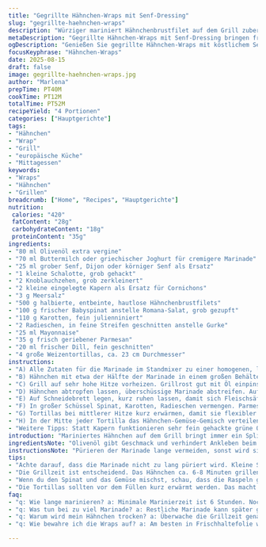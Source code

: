 ```yaml
---
title: "Gegrillte Hähnchen-Wraps mit Senf-Dressing"
slug: "gegrillte-haehnchen-wraps"
description: "Würziger mariniert Hähnchenbrustfilet auf dem Grill zubereitet, geschnitten und mit knackigem Gemüse in Weizentortillas eingerollt. Eine scharfe Senf-Mayonnaise sorgt für das gewisse Etwas, während frischer Dill und Parmesan für aromatische Tiefe sorgen. Die Kombination aus cremigem und frischem Geschmack mit der rauchigen Note vom Grill macht das Gericht variabel einsetzbar, ob als Mittagessen oder entspanntes Dinner. Die Zubereitung erfordert etwas Zeit für das Marinieren, doch die Aromen entwickeln sich dadurch intensiv. Die Struktur des Hähnchens bleibt saftig, der Grill bringt die nötige Karamellisierung. Einfache Variationen bei Gemüse oder Kräutern erlauben kreative Anpassungen. Blattgemüse wird durch knackig-blättrigen Spinat ergänzt, Gurken durch knackige Radieschen für mehr Biss. "
metaDescription: "Gegrillte Hähnchen-Wraps mit Senf-Dressing bringen frischen Geschmack in jede Mahlzeit; ideal für Mittagessen oder Dinner."
ogDescription: "Genießen Sie gegrillte Hähnchen-Wraps mit köstlichem Senf-Dressing; perfekt für ein schnelles, frisches Gericht für jeden Anlass."
focusKeyphrase: "Hähnchen-Wraps"
date: 2025-08-15
draft: false
image: gegrillte-haehnchen-wraps.jpg
author: "Marlena"
prepTime: PT40M
cookTime: PT12M
totalTime: PT52M
recipeYield: "4 Portionen"
categories: ["Hauptgerichte"]
tags:
- "Hähnchen"
- "Wrap"
- "Grill"
- "europäische Küche"
- "Mittagessen"
keywords:
- "Wraps"
- "Hähnchen"
- "Grillen"
breadcrumb: ["Home", "Recipes", "Hauptgerichte"]
nutrition: 
 calories: "420"
 fatContent: "28g"
 carbohydrateContent: "18g"
 proteinContent: "35g"
ingredients:
- "80 ml Olivenöl extra vergine"
- "70 ml Buttermilch oder griechischer Joghurt für cremigere Marinade"
- "25 ml grober Senf, Dijon oder körniger Senf als Ersatz"
- "1 kleine Schalotte, grob gehackt"
- "2 Knoblauchzehen, grob zerkleinert"
- "2 kleine eingelegte Kapern als Ersatz für Cornichons"
- "3 g Meersalz"
- "500 g halbierte, entbeinte, hautlose Hähnchenbrustfilets"
- "100 g frischer Babyspinat anstelle Romana-Salat, grob gezupft"
- "110 g Karotten, fein julienniniert"
- "2 Radieschen, in feine Streifen geschnitten anstelle Gurke"
- "25 ml Mayonnaise"
- "35 g frisch geriebener Parmesan"
- "20 ml frischer Dill, fein geschnitten"
- "4 große Weizentortillas, ca. 23 cm Durchmesser"
instructions:
- "A) Alle Zutaten für die Marinade im Standmixer zu einer homogenen, leicht groben Sauce pulsieren, nicht zu lange - Textur soll etwas grob bleiben, Geschmack intensiver durch kleine Stücke."
- "B) Hähnchen mit etwa der Hälfte der Marinade in einem großen Behälter gründlich vermengen, luftdicht verschließen und mindestens 6-9 Stunden, besser über Nacht, kalt stellen. So zieht Geschmack tief ein, Fleisch wird zarter. Restliche Marinade separat aufbewahren, später als Dressing oder Zusatz."
- "C) Grill auf sehr hohe Hitze vorheizen. Grillrost gut mit Öl einpinseln oder mit bepinseltem Küchenpapier abreiben – verhindert Ankleben, sorgt für schöne Grillstreifen."
- "D) Hähnchen abtropfen lassen, überschüssige Marinade abstreifen. Auf heißen Grill legen; wenn es anfängt zischen und kleine Rauchwolken aufsteigen, ist Hitze perfekt. Nach ca. 6-8 Minuten wenden, wenn die Unterseite gut gebräunt, leicht karamellisiert und knackige Ränder zeigt. Wichtig: Innen darf Hähnchen nicht trocken werden. Mehrmals prüfen, besser zu früh als zu spät runter vom Grill."
- "E) Auf Schneidebrett legen, kurz ruhen lassen, damit sich Fleischsäfte verteilen – nur so bleibt es saftig. Danach quer zur Faser in feine Streifen schneiden, ca. 1 cm dick. "
- "F) In großer Schüssel Spinat, Karotten, Radieschen vermengen. Parmesan, Dill und restliche Marinade hinzufügen. Mayonnaise untermischen – das gibt Cremigkeit, etwas mildert Senf und Knoblauch. Alles gut vermengen, abschmecken. Salz und schwarzer Pfeffer können jetzt nochmals angepasst werden."
- "G) Tortillas bei mittlerer Hitze kurz erwärmen, damit sie flexibler werden, keine Röstaromen."
- "H) In der Mitte jeder Tortilla das Hähnchen-Gemüse-Gemisch verteilen, nah am Rand bleiben, damit sich das Rollen leichter gestaltet. Danach fest, aber vorsichtig aufrollen, damit Füllung nicht entweicht. Jede Rolle schräg halbieren, mit Backpapier einwickeln, gut verschließen und bis zum Servieren kalt stellen, falls vorbereitet wird. "
- "Weitere Tipps: Statt Kapern funktionieren sehr fein gehackte grüne Oliven, bringt andere salzige Note. Wer es würziger mag, streut getrocknete Chiliflocken in die Marinade. Radieschen sorgen für knackigen Kontrast. Falls Grill nicht zur Hand, kann Hähnchen in Gusseisenpfanne bei hoher Hitze mit etwas Öl genauso angebraten werden. Wichtiger Fokus: schöne Bräunung, nicht austrocknen lassen. Restmarinade als Dip oder dünne Sauce verwenden, eventuell mit einem Spritzer Zitrone aufpeppen."
introduction: "Mariniertes Hähnchen auf dem Grill bringt immer ein Splitter Feuer in die Küche, aber nicht immer ist jede Marinade ein Volltreffer. Ich habe mit Senf und Buttermilch experimentiert – die Säure macht das Fleisch zart, die Körnigkeit des Senfs gibt Textur und Kick. Zwiebel und Knoblauch grob püriert geben eine frische Basis. Statt Cornichons habe ich Kapern ausprobiert, intensiver und salziger, dazu Radieschen ausnahmsweise statt Gurke für mehr Biss. Beim Grillen höre ich das Zischen, rieche das Röstaroma, siehst dunkle Streifen – Zeichen für den perfekten Garpunkt. Dann der Crunch vom Gemüse, die Cremigkeit durch Parmesan und Mayo – alles in einer weichen Tortilla gebunden. Kein Küchenexperiment für Anfänger, aber die Erfahrung zahlt sich aus. Kleiner Aufwand, großer Geschmack, und immer Platz für Variationen."
ingredientsNote: "Olivenöl gibt Geschmack und verhindert Ankleben beim Grillen – ein eher günstiges Öl reicht hier. Wer keine Buttermilch hat, kann griechischen Joghurt verwenden, der macht die Marinade cremiger. Grober Senf oder körniger Senf geben mehr Biss als fein glatter. Kapern als körnige, salzige Ersatz für Cornichons bringen eine interessante Note. Statt Romana-Salat Babyspinat – hat mehr Textur und kräftigen Geschmack. Gurken sind oft wässrig; Radieschen bringen knackige Frische und Schärfe. Parmesan würzt cremig, aber lässt sich durch Pecorino verändern. Wenn keine frischen Dill da ist, Fenchelgrün oder frische Petersilie nehmen. Wichtig bei den Tortillas: sie müssen geschmeidig sein, sonst reissen sie."
instructionsNote: "Pürieren der Marinade lange vermeiden, sonst wird sie zu glatt, die Geschmacks-Klumpen gehen verloren. Marinierzeit beeinflusst Zartheit und Geschmackstiefe, Minimum 6 Stunden, über Nacht besser. Grillrost gut ölen, sonst klebt vor allem dünnes Hähnchen schnell fest – Aufwand lohnt sich für Muster und Textur. Fleisch soll außen knusprig sein, innen saftig – Fingerprobe und visuelles Erkennen wichtig. Schneiden quer zur Faserrichtung erleichtert Kauen. Dressing mit Restmarinade und Mayonnaise bindet die Texturen, Parmesan unterstreicht salzige Noten. Tortillas vor dem Füllen kurz erwärmen, verhindert brechen beim Rollen. Auf keinen Fall überfüllen; sonst aufrollen nicht möglich und Füllung fällt heraus. Gekühlt gelagert hält alles bis Mittagessen original frisch."
tips:
- "Achte darauf, dass die Marinade nicht zu lang püriert wird. Kleine Stücke bringen Intensität. Wenn du Olivenöl verwendest, reicht eine einfache Sorte. Ein Tipp: Buttermilch kann durch griechischen Joghurt ersetzt werden. Zusammen mit dem Senf ergibt das eine schöne Cremigkeit. Kapern geben einen würzigen Kick, können aber durch grüne Oliven ersetzt werden; das bringt eine andere salzige Note."
- "Die Grillzeit ist entscheidend. Das Hähnchen ca. 6-8 Minuten grillen, bis es gut gebräunt ist. Achte auf das Zischen und die Rauchwolken, das ist ein Zeichen für perfekte Hitze. Wichtig ist, das Fleisch mehrmals zu prüfen. Falls du keine Grillmöglichkeit hast, funktioniert auch eine Gusseisenpfanne bei hoher Hitze gut. Einziger Fokus: Außenseite knusprig, Innenseite saftig halten."
- "Wenn du den Spinat und das Gemüse mischst, schau, dass die Raspeln gut durch die Marinade verteilt sind. Parmesan gibt einen cremigen Geschmack und lässt sich mit Pecorino variieren. Wenn kein frischer Dill verfügbar ist, nutze einfach Petersilie oder Fenchelgrün. Je nach Jahreszeit und Verfügbarkeit kannst du auch anderes Gemüse ausprobieren. Mach es, wie es dir passt."
- "Die Tortillas sollten vor dem Füllen kurz erwärmt werden. Das macht sie geschmeidiger und verhindert, dass sie brechen. Achte darauf, nicht zu viel Füllung hineinzugeben. Das Aufrollen wird sonst schwierig, und die Füllung könnte herausfallen. Wenn du die Wraps vorbereitest, kann eine Lagerung im Kühlschrank bis zum Servieren helfen. Dadurch bleibt alles frisch und lecker."
faq:
- "q: Wie lange marinieren? a: Minimale Marinierzeit ist 6 Stunden. Noch besser über Nacht. Das zieht Geschmack tief ins Fleisch. Wichtig für die Zartheit."
- "q: Was tun bei zu viel Marinade? a: Restliche Marinade kann später genutzt werden. Als Dip oder Dressing passt sie gut. Einfach etwas frische Zitrone hinzufügen für mehr Frische."
- "q: Warum wird mein Hähnchen trocken? a: Überwache die Grillzeit genau. Zu lang auf dem Grill führt zum Austrocknen. Sich auf das Zischen und die Färbung achten."
- "q: Wie bewahre ich die Wraps auf? a: Am besten in Frischhaltefolie wickeln und kühl lagern. Diese bleiben bis zum nächsten Tag frisch. Wenn du sie mehr als 24 Stunden aufbewahrst, können sie trocknen."

---
```

